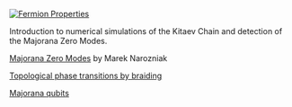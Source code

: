 [![Fermion Properties](https://travis-ci.com/marekyggdrasil/majorana.svg?branch=main)](https://travis-ci.com/github/marekyggdrasil/majorana)

Introduction to numerical simulations of the Kitaev Chain and detection of the Majorana Zero Modes.

[Majorana Zero Modes](https://mareknarozniak.com/2021/04/09/mzms/) by Marek Narozniak

[Topological phase transitions by braiding](https://mareknarozniak.com/2021/05/09/braiding/)

[Majorana qubits](https://mareknarozniak.com/2021/06/09/majorana-qubits/)
